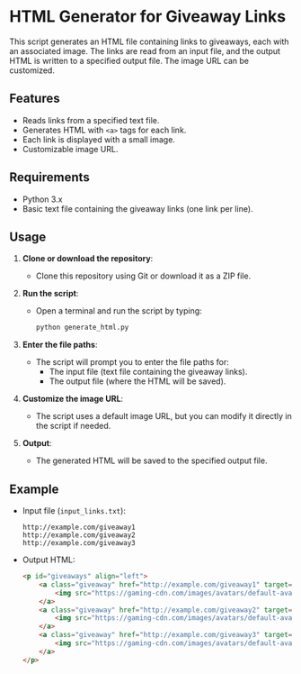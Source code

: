 # HTML Generator for Giveaway Links

This script generates an HTML file containing links to giveaways, each with an associated image. The links are read from an input file, and the output HTML is written to a specified output file. The image URL can be customized.

## Features
- Reads links from a specified text file.
- Generates HTML with `<a>` tags for each link.
- Each link is displayed with a small image.
- Customizable image URL.

## Requirements
- Python 3.x
- Basic text file containing the giveaway links (one link per line).

## Usage

1. **Clone or download the repository**:
   - Clone this repository using Git or download it as a ZIP file.

2. **Run the script**:
   - Open a terminal and run the script by typing:
   
     ```bash
     python generate_html.py
     ```

3. **Enter the file paths**:
   - The script will prompt you to enter the file paths for:
     - The input file (text file containing the giveaway links).
     - The output file (where the HTML will be saved).

4. **Customize the image URL**:
   - The script uses a default image URL, but you can modify it directly in the script if needed.

5. **Output**:
   - The generated HTML will be saved to the specified output file.

## Example

- Input file (`input_links.txt`):
  ```
  http://example.com/giveaway1
  http://example.com/giveaway2
  http://example.com/giveaway3
  ```

- Output HTML:
  ```html
  <p id="giveaways" align="left">
      <a class="giveaway" href="http://example.com/giveaway1" target="_blank" rel="noreferrer">
          <img src="https://gaming-cdn.com/images/avatars/default-avatar.jpg" alt="Giveaway Image" width="76" height="76" />
      </a>
      <a class="giveaway" href="http://example.com/giveaway2" target="_blank" rel="noreferrer">
          <img src="https://gaming-cdn.com/images/avatars/default-avatar.jpg" alt="Giveaway Image" width="76" height="76" />
      </a>
      <a class="giveaway" href="http://example.com/giveaway3" target="_blank" rel="noreferrer">
          <img src="https://gaming-cdn.com/images/avatars/default-avatar.jpg" alt="Giveaway Image" width="76" height="76" />
      </a>
  </p>

